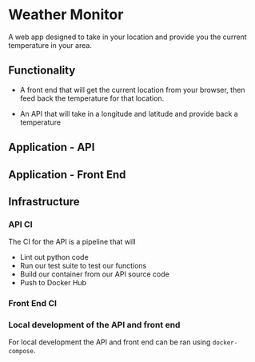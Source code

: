 # Weather Monitor

A web app designed to take in your location and provide you the current temperature in your area.

## Functionality

- A front end that will get the current location from your browser, then feed back the temperature for that location.

- An API that will take in a longitude and latitude and provide back a temperature

## Application - API

## Application - Front End

## Infrastructure

### API CI

The CI for the API is a pipeline that will

- Lint out python code
- Run our test suite to test our functions
- Build our container from our API source code
- Push to Docker Hub

### Front End CI

### Local development of the API and front end

For local development the API and front end can be ran using `docker-compose`.
